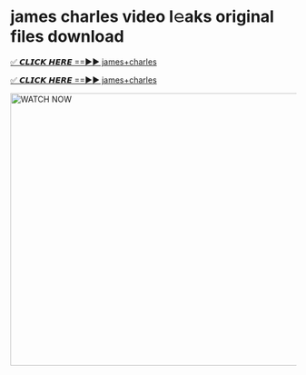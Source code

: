 # james charles video l𝚎aks original files download

<p><a href="https://mediafirer.com/james+charles&ref=titik" rel="nofollow">✅ 𝘾𝙇𝙄𝘾𝙆 𝙃𝙀𝙍𝙀 ==►► james+charles</a></p>

<p><a href="https://mediafirer.com/james+charles&ref=titik" rel="nofollow">✅ 𝘾𝙇𝙄𝘾𝙆 𝙃𝙀𝙍𝙀 ==►► james+charles</a></p>

<p><a rel="nofollow" title="WATCH NOW" href="https://mediafirer.com/james+charles&ref=titik"><img border="james+charles" height="480" width="854" title="WATCH NOW" alt="WATCH NOW" src="https://i.imgur.com/WiGg2rx.gif"></a></p>